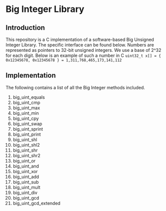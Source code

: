 # Big Integer Library

## Introduction
This repository is a C implementation of a software-based Big Unsigned Integer Library. The specific interface can be found below. Numbers are represented as pointers to 32-bit unsigned integers. We use a base of 2^32 for each digit. Below is an example of such a number in C
``` uint32_t x[] = { 0x12345678, 0x12345678 } = 1,311,768,465,173,141,112 ```

## Implementation
The following contains a list of all the Big Integer methods included.
<ol>
    <li>big_uint_equals</li>
    <li>big_uint_cmp</li>
    <li>big_uint_max</li>
    <li>big_uint_min</li>
    <li>big_uint_cpy</li>
    <li>big_uint_swap</li>
    <li>big_uint_sprint</li>
    <li>big_uint_print</li>
    <li>big_uint_shl</li>
    <li>big_uint_shl2</li>
    <li>big_uint_shr</li>
    <li>big_uint_shr2</li>
    <li>big_uint_or</li>
    <li>big_uint_and</li>
    <li>big_uint_xor</li>
    <li>big_uint_add</li>
    <li>big_uint_sub</li>
    <li>big_uint_mult</li>
    <li>big_uint_div</li>
    <li>big_uint_gcd</li>
    <li>big_uint_gcd_extended</li>
</ol>